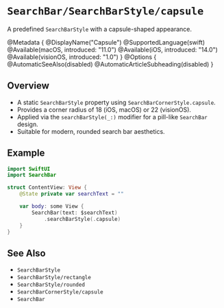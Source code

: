 # ``SearchBar/SearchBarStyle/capsule``

A predefined `SearchBarStyle` with a capsule-shaped appearance.

@Metadata {
    @DisplayName("Capsule")
    @SupportedLanguage(swift)
    @Available(macOS, introduced: "11.0")
    @Available(iOS, introduced: "14.0")
    @Available(visionOS, introduced: "1.0")
}
@Options {
    @AutomaticSeeAlso(disabled)
    @AutomaticArticleSubheading(disabled)
}

## Overview

- A static `SearchBarStyle` property using `SearchBarCornerStyle.capsule`.
- Provides a corner radius of 18 (iOS, macOS) or 22 (visionOS).
- Applied via the `searchBarStyle(_:)` modifier for a pill-like `SearchBar` design.
- Suitable for modern, rounded search bar aesthetics.

## Example

```swift
import SwiftUI
import SearchBar

struct ContentView: View {
    @State private var searchText = ""

    var body: some View {
        SearchBar(text: $searchText)
            .searchBarStyle(.capsule)
    }
}
```

## See Also

- ``SearchBarStyle``
- ``SearchBarStyle/rectangle``
- ``SearchBarStyle/rounded``
- ``SearchBarCornerStyle/capsule``
- ``SearchBar``
